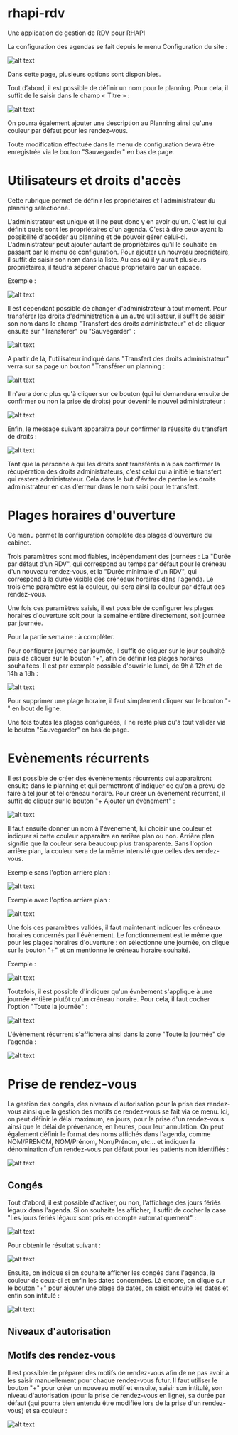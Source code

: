 # rhapi-rdv
Une application de gestion de RDV pour RHAPI

La configuration des agendas se fait depuis le menu Configuration du site : 

![alt text](images/1523621501-capture-d-ecran-2018-04-13-a-14-11-00.png)

Dans cette page, plusieurs options sont disponibles.

Tout d’abord, il est possible de définir un nom pour le planning. 
Pour cela, il suffit de le saisir dans le champ « Titre » :

![alt text](https://image.noelshack.com/fichiers/2018/15/5/1523621170-capture-d-ecran-2018-04-10-a-16-35-16.png)


On pourra également ajouter une description au Planning ainsi qu'une couleur par défaut pour les rendez-vous.

Toute modification effectuée dans le menu de configuration devra être enregistrée via le bouton "Sauvegarder" en bas de page.

# Utilisateurs et droits d'accès

Cette rubrique permet de définir les propriétaires et l'administrateur du planning sélectionné.

L'administrateur est unique et il ne peut donc y en avoir qu'un.
C'est lui qui définit quels sont les propriétaires d'un agenda. C'est à dire ceux ayant la possibilité d'accéder au planning et de pouvoir gérer celui-ci.
L'administrateur peut ajouter autant de propriétaires qu'il le souhaite en passant par le menu de configuration.
Pour ajouter un nouveau propriétaire, il suffit de saisir son nom dans la liste. 
Au cas où il y aurait plusieurs propriétaires, il faudra séparer chaque propriétaire par un espace.

Exemple : 

![alt text](https://image.noelshack.com/fichiers/2018/15/5/1523621730-capture-d-ecran-2018-04-13-a-14-14-36.png)



Il est cependant possible de changer d'administrateur à tout moment.
Pour transférer les droits d'administration à un autre utilisateur, il suffit de saisir son nom dans le champ "Transfert des droits administrateur" et de cliquer ensuite sur "Transférer" ou "Sauvegarder" :

![alt text](https://image.noelshack.com/fichiers/2018/15/5/1523621959-capture-d-ecran-2018-04-13-a-14-18-45.png)


A partir de là, l'utilisateur indiqué dans "Transfert des droits administrateur" verra sur sa page un bouton "Transférer un planning :

![alt text](https://image.noelshack.com/fichiers/2018/15/5/1523622193-capture-d-ecran-2018-04-13-a-14-21-49.png)



Il n'aura donc plus qu'à cliquer sur ce bouton (qui lui demandera ensuite de confirmer ou non la prise de droits) pour devenir le nouvel administrateur :

![alt text](https://image.noelshack.com/fichiers/2018/15/5/1523622193-capture-d-ecran-2018-04-13-a-14-22-02.png)



Enfin, le message suivant apparaitra pour confirmer la réussite du transfert de droits :

![alt text](https://image.noelshack.com/fichiers/2018/15/5/1523622193-capture-d-ecran-2018-04-13-a-14-22-10.png)



Tant que la personne à qui les droits sont transférés n'a pas confirmer la récupération des droits administrateurs, c'est celui qui a initié le transfert qui restera administrateur. 
Cela dans le but d'éviter de perdre les droits administrateur en cas d'erreur dans le nom saisi pour le transfert. 



# Plages horaires d'ouverture

Ce menu permet la configuration complète des plages d'ouverture du cabinet.

Trois paramètres sont modifiables, indépendament des journées :
La "Durée par défaut d'un RDV", qui correspond au temps par défaut pour le créneau d'un nouveau rendez-vous, et la "Durée minimale d'un RDV", qui correspond à la durée visible des créneaux horaires dans l'agenda.
Le troisième paramètre est la couleur, qui sera ainsi la couleur par défaut des rendez-vous.

Une fois ces paramètres saisis, il est possible de configurer les plages horaires d'ouverture soit pour la semaine entière directement, soit journée par journée.

Pour la partie semaine :
à compléter.

Pour configurer journée par journée, il suffit de cliquer sur le jour souhaité puis de cliquer sur le bouton "+", afin de définir les plages horaires souhaitées.
Il est par exemple possible d'ouvrir le lundi, de 9h à 12h et de 14h à 18h :

![alt text](images/Plages-horaires.png)


Pour supprimer une plage horaire, il faut simplement cliquer sur le bouton "-" en bout de ligne.

Une fois toutes les plages configurées, il ne reste plus qu'à tout valider via le bouton "Sauvegarder" en bas de page.


# Evènements récurrents

Il est possible de créer des évenènements récurrents qui apparaitront ensuite dans le planning et qui permettront d'indiquer ce qu'on a prévu de faire à tel jour et tel créneau horaire.
Pour créer un évènement récurrent, il suffit de cliquer sur le bouton "+ Ajouter un évènement" :

![alt text](images/evenement-recurrent.png)

Il faut ensuite donner un nom à l'évènement, lui choisir une couleur et indiquer si cette couleur apparaitra en arrière plan ou non.
Arrière plan signifie que la couleur sera beaucoup plus transparente. Sans l'option arrière plan, la couleur sera de la même intensité que celles des rendez-vous.

Exemple sans l'option arrière plan :

![alt text](images/evenement-arriere-plan-on.png)


Exemple avec l'option arrière plan :

![alt text](images/evenement-arriere-plan-off.png)

Une fois ces paramètres validés, il faut maintenant indiquer les créneaux horaires concernés par l'évènement.
Le fonctionnement est le même que pour les plages horaires d'ouverture : on sélectionne une journée, on clique sur le bouton "+" et on mentionne le créneau horaire souhaité.

Exemple : 

![alt text](images/exemple-evenement-recurrent.png)

Toutefois, il est possible d'indiquer qu'un évnèement s'applique à une journée entière plutôt qu'un créneau horaire.
Pour cela, il faut cocher l'option "Toute la journée" :

![alt text](images/evenement-journee-config.png)

L'évènement récurrent s'affichera ainsi dans la zone "Toute la journée" de l'agenda :

![alt text](images/evenement-journee-agenda.png)


# Prise de rendez-vous

La gestion des congés, des niveaux d'autorisation pour la prise des rendez-vous ainsi que la gestion des motifs de rendez-vous se fait via ce menu.
Ici, on peut définir le délai maximum, en jours, pour la prise d'un rendez-vous ainsi que le délai de prévenance, en heures, pour leur annulation.
On peut également définir le format des noms affichés dans l'agenda, comme NOM/PRENOM, NOM/Prénom, Nom/Prénom, etc... et indiquer la dénomination d'un rendez-vous par défaut pour les patients non identifiés :

![alt text](images/prise-rdv.png)


## Congés

Tout d'abord, il est possible d'activer, ou non, l'affichage des jours fériés légaux dans l'agenda.
Si on souhaite les afficher, il suffit de cocher la case "Les jours fériés légaux sont pris en compte automatiquement" :

![alt text](images/jours-feries.png)


Pour obtenir le résultat suivant :

![alt text](images/exemple-jour-ferie.png)


Ensuite, on indique si on souhaite afficher les congés dans l'agenda, la couleur de ceux-ci et enfin les dates concernées.
Là encore, on clique sur le bouton "+" pour ajouter une plage de dates, on saisit ensuite les dates et enfin son intitulé :

![alt text](images/conges-config.png)


## Niveaux d'autorisation


## Motifs des rendez-vous

Il est possible de préparer des motifs de rendez-vous afin de ne pas avoir à les saisir manuellement pour chaque rendez-vous futur.
Il faut utiliser le bouton "+" pour créer un nouveau motif et ensuite, saisir son intitulé, son niveau d'autorisation (pour la prise de rendez-vous en ligne), sa durée par défaut (qui pourra bien entendu être modifiée lors de la prise d'un rendez-vous) et sa couleur :

![alt text](images/motif-rdv.png)





